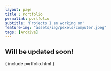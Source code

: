 ```yaml
--- 
layout: page
title : Portfolio 
permalink: portfolio
subtitle: "Projects I am working on" 
feature-img: "assets/img/pexels/computer.jpeg"
tags: [Archive]
---
```


## Will be updated soon!
{ include portfolio.html }
